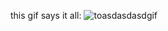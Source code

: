 this gif says it all:
![toasdasdasdgif](https://github.com/user-attachments/assets/f5eb6fd8-ea9b-4987-b966-e2d0dab87e89)
